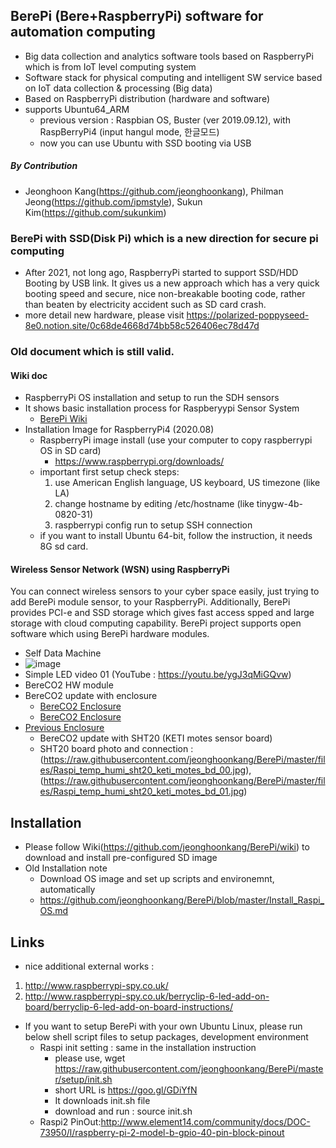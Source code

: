 ## BerePi (Bere+RaspberryPi) software for automation computing 
- Big data collection and analytics software tools based on RaspberryPi which is from IoT level computing system
- Software stack for physical computing and intelligent SW service based on IoT data collection & processing (Big data)
- Based on RaspberryPi distribution (hardware and software)
- supports Ubuntu64_ARM
  - previous version : Raspbian OS, Buster (ver 2019.09.12), with RaspBerryPi4 (input hangul mode, 한글모드)
  - now you can use Ubuntu with SSD booting via USB 

##### By Contribution
  - Jeonghoon Kang(https://github.com/jeonghoonkang), Philman Jeong(https://github.com/ipmstyle), Sukun Kim(https://github.com/sukunkim)

### BerePi with SSD(Disk Pi) which is a new direction for secure pi computing
- After 2021, not long ago, RaspberryPi started to support SSD/HDD Booting by USB link. It gives us a new approach which has a very quick booting speed and secure, nice non-breakable booting code, rather than beaten by electricity accident such as SD card crash.
- more detail new hardware, please visit https://polarized-poppyseed-8e0.notion.site/0c68de4668d74bb58c526406ec78d47d

### Old document which is still valid.

#### Wiki doc
  - RaspberryPi OS installation and setup to run the SDH sensors
  - It shows basic installation process for Raspberyypi Sensor System
    - [BerePi Wiki](https://github.com/jeonghoonkang/BerePi/wiki)
  - Installation Image for RaspberryPi4 (2020.08)
    - RaspberryPi image install (use your computer to copy raspberrypi OS in SD card)
      - https://www.raspberrypi.org/downloads/
    - important first setup check steps:
      1. use American English language, US keyboard, US timezone (like LA)
      2. change hostname by editing /etc/hostname (like tinygw-4b-0820-31)
      3. raspberrypi config run to setup SSH connection
    - if you want to install Ubuntu 64-bit, follow the instruction, it needs 8G sd card.

#### Wireless Sensor Network (WSN) using RaspberryPi 
You can connect wireless sensors to your cyber space easily, just trying to add BerePi module sensor, to your RaspberryPi. Additionally, BerePi provides PCI-e and SSD storage which gives fast access spped and large storage with cloud computing capability. 
BerePi project supports open software which using BerePi hardware modules. 
  - Self Data Machine
  - ![image](https://github.com/jeonghoonkang/BerePi/assets/4180063/1f27193c-0f7f-40af-9641-17bc1f993adb)
  - Simple LED video 01 (YouTube : https://youtu.be/ygJ3qMiGQvw)
  - BereCO2 HW module   
  - BereCO2 update with enclosure
    - [BereCO2 Enclosure](https://raw.githubusercontent.com/jeonghoonkang/BerePi/master/files/CO2/CO2_inside_01.JPG)
    - [BereCO2 Enclosure](https://raw.githubusercontent.com/jeonghoonkang/BerePi/master/files/CO2/CO2_inside_02.JPG)
- [Previous Enclosure](https://github.com/jeonghoonkang/BerePi/blob/master/files/RPi2_case.png )
  - BereCO2 update with SHT20 (KETI motes sensor board)
   - SHT20 board photo and connection : (https://raw.githubusercontent.com/jeonghoonkang/BerePi/master/files/Raspi_temp_humi_sht20_keti_motes_bd_00.jpg), (https://raw.githubusercontent.com/jeonghoonkang/BerePi/master/files/Raspi_temp_humi_sht20_keti_motes_bd_01.jpg)
     
## Installation
  - Please follow Wiki(https://github.com/jeonghoonkang/BerePi/wiki) to download and install pre-configured SD image 
  - Old Installation note
    - Download OS image and set up scripts and environemnt, automatically
    - https://github.com/jeonghoonkang/BerePi/blob/master/Install_Raspi_OS.md

## Links
 - nice additional external works :
  1. http://www.raspberrypi-spy.co.uk/
  1. http://www.raspberrypi-spy.co.uk/berryclip-6-led-add-on-board/berryclip-6-led-add-on-board-instructions/
 
- If you want to setup BerePi with your own Ubuntu Linux, please run below shell script files to setup packages, development environment
  - Raspi init setting : same in the installation instruction
    - please use, wget https://raw.githubusercontent.com/jeonghoonkang/BerePi/master/setup/init.sh
     - short URL is https://goo.gl/GDiYfN  
     - It downloads init.sh file
     - download and run : source init.sh
  - Raspi2 PinOut:http://www.element14.com/community/docs/DOC-73950/l/raspberry-pi-2-model-b-gpio-40-pin-block-pinout
 
